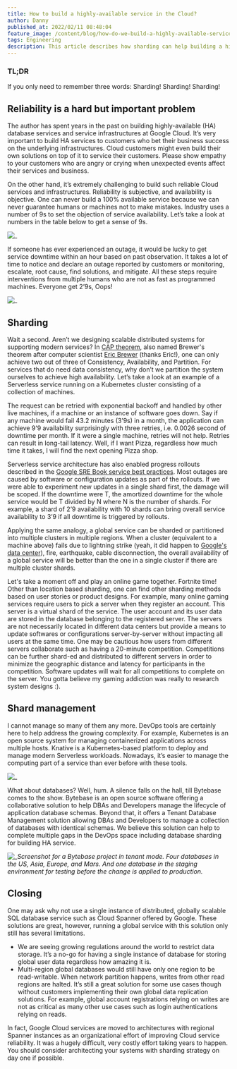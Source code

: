 ```yaml
---
title: How to build a highly-available service in the Cloud?
author: Danny
published_at: 2022/02/11 08:48:04
feature_image: /content/blog/how-do-we-build-a-highly-available-service-in-the-cloud/cloud.webp
tags: Engineering
description: This article describes how sharding can help building a highly-available services in the Cloud based on author's years of experience at Google Cloud.
---
```


### TL;DR

If you only need to remember three words: Sharding! Sharding! Sharding!

## Reliability is a hard but important problem

The author has spent years in the past on building highly-available (HA) database services and service infrastructures at Google Cloud. It’s very important to build HA services to customers who bet their business success on the underlying infrastructures. Cloud customers might even build their own solutions on top of it to service their customers. Please show empathy to your customers who are angry or crying when unexpected events affect their services and business.

On the other hand, it’s extremely challenging to build such reliable Cloud services and infrastructures. Reliability is subjective, and availability is objective. One can never build a 100% available service because we can never guarantee humans or machines not to make mistakes. Industry uses a number of 9s to set the objection of service availability. Let’s take a look at numbers in the table below to get a sense of 9s.

![_](/content/blog/how-do-we-build-a-highly-available-service-in-the-cloud/availability.webp)

If someone has ever experienced an outage, it would be lucky to get service downtime within an hour based on past observation. It takes a lot of time to notice and declare an outage reported by customers or monitoring, escalate, root cause, find solutions, and mitigate. All these steps require interventions from multiple humans who are not as fast as programmed machines. Everyone get 2’9s, Oops!

![_](/content/blog/how-do-we-build-a-highly-available-service-in-the-cloud/two-nine.webp)

## Sharding

Wait a second. Aren’t we designing scalable distributed systems for supporting modern services? In [CAP theorem](https://en.wikipedia.org/wiki/CAP_theorem), also named Brewer's theorem after computer scientist [Eric Brewer](<https://en.wikipedia.org/wiki/Eric_Brewer_(scientist)>) (thanks Eric!), one can only achieve two out of three of Consistency, Availability, and Partition. For services that do need data consistency, why don’t we partition the system ourselves to achieve high availability. Let’s take a look at an example of a Serverless service running on a Kubernetes cluster consisting of a collection of machines.

The request can be retried with exponential backoff and handled by other live machines, if a machine or an instance of software goes down. Say if any machine would fail 43.2 minutes (3’9s) in a month, the application can achieve 9’9 availability surprisingly with three retries, i.e. 0.0026 second of downtime per month. If it were a single machine, retries will not help. Retries can result in long-tail latency. Well, if I want Pizza, regardless how much time it takes, I will find the next opening Pizza shop.

Serverless service architecture has also enabled progress rollouts described in the [Google SRE Book service best practices](https://sre.google/sre-book/service-best-practices/). Most outages are caused by software or configuration updates as part of the rollouts. If we were able to experiment new updates in a single shard first, the damage will be scoped. If the downtime were T, the amortized downtime for the whole service would be T divided by N where N is the number of shards. For example, a shard of 2’9 availability with 10 shards can bring overall service availability to 3’9 if all downtime is triggered by rollouts.

Applying the same analogy, a global service can be sharded or partitioned into multiple clusters in multiple regions. When a cluster (equivalent to a machine above) fails due to lightning strike (yeah, it did happen to [Google's data center](https://status.cloud.google.com/incident/compute/15056#5719570367119360)), fire, earthquake, cable disconnection, the overall availability of a global service will be better than the one in a single cluster if there are multiple cluster shards.

Let's take a moment off and play an online game together. Fortnite time! Other than location based sharding, one can find other sharding methods based on user stories or product designs. For example, many online gaming services require users to pick a server when they register an account. This server is a virtual shard of the service. The user account and its user data are stored in the database belonging to the registered server. The servers are not necessarily located in different data centers but provide a means to update softwares or configurations server-by-server without impacting all users at the same time. One may be cautious how users from different servers collaborate such as having a 20-minute competition. Competitions can be further shard-ed and distributed to different servers in order to minimize the geographic distance and latency for participants in the competition. Software updates will wait for all competitions to complete on the server. You gotta believe my gaming addiction was really to research system designs :).

## Shard management

I cannot manage so many of them any more. DevOps tools are certainly here to help address the growing complexity. For example, Kubernetes is an open source system for managing containerized applications across multiple hosts. Knative is a Kubernetes-based platform to deploy and manage modern Serverless workloads. Nowadays, it’s easier to manage the computing part of a service than ever before with these tools.

![_](/content/blog/how-do-we-build-a-highly-available-service-in-the-cloud/can-not-manage-them-all.webp)

What about databases? Well, hum. A silence falls on the hall, till Bytebase comes to the show. Bytebase is an open source software offering a collaborative solution to help DBAs and Developers manage the lifecycle of application database schemas. Beyond that, it offers a Tenant Database Management solution allowing DBAs and Developers to manage a collection of databases with identical schemas. We believe this solution can help to complete multiple gaps in the DevOps space including database sharding for building HA service.

![_](/content/blog/how-do-we-build-a-highly-available-service-in-the-cloud/tenant-mode.webp)_Screenshot for a Bytebase project in tenant mode. Four databases in the US, Asia, Europe, and Mars. And one database in the staging environment for testing before the change is applied to production._

## Closing

One may ask why not use a single instance of distributed, globally scalable SQL database service such as Cloud Spanner offered by Google. These solutions are great, however, running a global service with this solution only still has several limitations.

- We are seeing growing regulations around the world to restrict data storage. It’s a no-go for having a single instance of database for storing global user data regardless how amazing it is.
- Multi-region global databases would still have only one region to be read-writable. When network partition happens, writes from other read regions are halted. It’s still a great solution for some use cases though without customers implementing their own global data replication solutions. For example, global account registrations relying on writes are not as critical as many other use cases such as login authentications relying on reads.

In fact, Google Cloud services are moved to architectures with regional Spanner instances as an organizational effort of improving Cloud service reliability. It was a hugely difficult, very costly effort taking years to happen. You should consider architecting your systems with sharding strategy on day one if possible.
